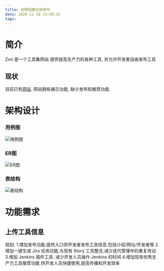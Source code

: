 ```yaml
---
title: 动物园建设说明书
date: 2020-11-18 13:50:32
tags:
---
```


# 简介

Zoo 是一个工具集网站
提供提高生产力的各种工具, 并允许开发者自由发布工具

## 现状

目前已有[网站](http://10.118.71.83:23333). 网站拥有展示功能, 缺少发布和推荐功能.

# 架构设计

### 用例图

![用例图](http://assets.processon.com/chart_image/5fb5c4c0e0b34d0d22416778.png)

### ER图

![ER图](http://assets.processon.com/chart_image/5fb67d917d9c0857dda57c8e.png)

### 表结构

![表结构](http://assets.processon.com/chart_image/5fb7822b5653bb29a80404ff.png)

# 功能需求

## 上传工具信息















规划: 1.增加发布功能.提供入口供开发者发布工具信息.包括介绍/网址/开发者等 2.增加一键生成 Jira 任务功能,与现有 Story 工具整合,减少迭代管理中的重复劳动 3.增加 Jenkins 插件工具. 减少开发人员操作 Jenkins 的时间 4.增加现有优秀生产力工具推荐功能.供开发人员快捷使用,提高传播和开发效率

